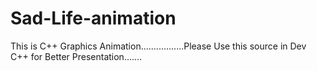# Sad-Life-animation
This is C++ Graphics Animation.................Please Use this source in Dev C++ for Better Presentation.......
